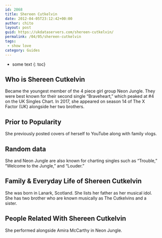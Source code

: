 ```yaml
---
id: 2868
title: Shereen Cutkelvin
date: 2012-04-05T23:12:42+00:00
author: chito
layout: post
guid: https://ukdataservers.com/shereen-cutkelvin/
permalink: /04/05/shereen-cutkelvin
tags:
 - show love
category: Guides
---
```


* some text
{: toc}
          
          
## Who is  Shereen Cutkelvin
                  
                  
                  
Became the youngest member of the 4 piece girl group Neon Jungle. They were best known for their second single &#8220;Braveheart,&#8221; which peaked at #4 on the UK Singles Chart. In 2017, she appeared on season 14 of The X Factor (UK) alongside her two brothers.
                  
                
                
                
## Prior to Popularity 
                  
                  
                  
She previously posted covers of herself to YouTube along with family vlogs.
                  
                
                
                
## Random data 
                  
                  
                  
She and Neon Jungle are also known for charting singles such as &#8220;Trouble,&#8221; &#8220;Welcome to the Jungle,&#8221; and &#8220;Louder.&#8221;
                  
                
                
                
## Family & Everyday Life of Shereen Cutkelvin
                  
                  
                  
She was born in Lanark, Scotland. She lists her father as her musical idol. She has two brother who are known musically as The Cutkelvins and a sister.
                  
                
                
                
## People Related With  Shereen Cutkelvin
                  
                  
                  
She performed alongside Amira McCarthy in Neon Jungle.
                  
                
              
            
          
          
          
    
    
  
